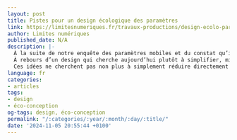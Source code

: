 ```yaml
---
layout: post
title: Pistes pour un design écologique des paramètres
link: https://limitesnumeriques.fr/travaux-productions/design-ecolo-parametres
author: Limites numériques
published_date: N/A
description: |-
  À la suite de notre enquête des paramètres mobiles et du constat qu’il y a un insoucis écologique dans la conception actuelle des paramètres, nous avons conçu un cahier d’idées qui propose 10 principes de conception pour des paramètres écologiques.
  À rebours d’un design qui cherche aujourd’hui plutôt à simplifier, minimaliser et uniformiser les interfaces sous motif d’en faciliter l’usage ou d’en réduire l’empreinte, nous explorons et assumons par ce travail un autre pari. Celui que plus de marges de manœuvre et plus d’accessibilité de la technique puissent être aussi une autre voie possible pour un numérique s’inscrivant dans les limites planétaires.
  Ces idées ne cherchent pas non plus à simplement réduire directement la consommation d’une application, mais s’intéressent aussi à la manière dont le paramétrage conditionne nos usages numériques et nous permet d’en comprendre leurs effets ou changer notre rapport au vieillissement, à la qualité, à la performance.
language: fr
categories:
- articles
tags:
- design
- éco-conception
og-tags: design, éco-conception
permalink: "/:categories/:year/:month/:day/:title/"
date: '2024-11-05 20:55:44 +0100'
---
```

